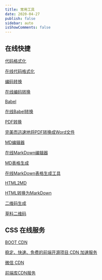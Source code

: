 ```yaml
---
title: 常用工具
date: 2020-04-27
publish: false
sidebar: auto
isShowComments: false
---
```


## 在线快捷

<div class="link-block">
  <a class="link-item" target="_blank" href="https://tool.oschina.net/codeformat/html">
    <p class="title">代码格式化</p>
    <p class="intro">在线代码格式化</p>
  </a>

  <a class="link-item" target="_blank" href="http://tool.chinaz.com/tools/unicode.aspx">
    <p class="title">编码转换</p>
    <p class="intro">在线编码转换</p>
  </a>

  <a class="link-item" target="_blank" href="https://www.babeljs.cn/repl">
    <p class="title">Babel</p>
    <p class="intro">在线Babel转换</p>
  </a>
  <a class="link-item" target="_blank" href="https://smallpdf.com/cn/pdf-to-word">
    <p class="title">PDF转换</p>
    <p class="intro">完美而迅速地将PDF转换成Word文件</p>
  </a>
    <a class="link-item" target="_blank" href="https://www.zybuluo.com/mdeditor">
    <p class="title">MD编辑器</p>
    <p class="intro">在线MarkDown编辑器</p>
  </a>
    <a class="link-item" target="_blank" href="https://tableconvert.com/?output=text">
    <p class="title">MD表格生成</p>
    <p class="intro">在线MarkDown表格生成工具</p>
  </a>
     <a class="link-item" target="_blank" href="https://tool.lu/markdown/">
    <p class="title">HTML2MD</p>
    <p class="intro">HTML转换为MarkDown</p>
  </a>
     <a class="link-item" target="_blank" href="https://cli.im/">
    <p class="title">二维码生成</p>
    <p class="intro">草料二维码</p>
  </a>
</div>

## CSS 在线服务

<div class="link-block">
  <a class="link-item" target="_blank" href="https://www.bootcdn.cn/">
    <p class="title">BOOT CDN</p>
    <p class="intro">稳定、快速、免费的前端开源项目 CDN 加速服务</p>
  </a>

  <a class="link-item" target="_blank" href="https://qydev.weixin.qq.com/cdn/cdnjs.html">
    <p class="title">微信 CDN</p>
    <p class="intro">前端库CDN服务</p>
  </a>
</div>


